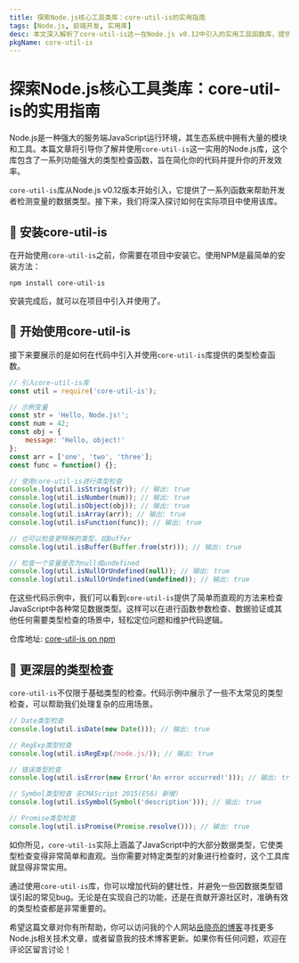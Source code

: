 ```yaml
---
title: 探索Node.js核心工具类库：core-util-is的实用指南
tags: [Node.js, 前端开发, 实用库]
desc: 本文深入解析了core-util-is这一在Node.js v0.12中引入的实用工具函数库，提供了丰富的代码示例帮助你更好地在项目中使用这一库。
pkgName: core-util-is
---
```


# 探索Node.js核心工具类库：core-util-is的实用指南

Node.js是一种强大的服务端JavaScript运行环境，其生态系统中拥有大量的模块和工具。本篇文章将引导你了解并使用`core-util-is`这一实用的Node.js库，这个库包含了一系列功能强大的类型检查函数，旨在简化你的代码并提升你的开发效率。

`core-util-is`库从Node.js v0.12版本开始引入，它提供了一系列函数来帮助开发者检测变量的数据类型。接下来，我们将深入探讨如何在实际项目中使用该库。

## 📌 安装core-util-is
在开始使用`core-util-is`之前，你需要在项目中安装它。使用NPM是最简单的安装方法：

```shell
npm install core-util-is
```

安装完成后，就可以在项目中引入并使用了。

## 🚀 开始使用core-util-is

接下来要展示的是如何在代码中引入并使用`core-util-is`库提供的类型检查函数。

```javascript
// 引入core-util-is库
const util = require('core-util-is');

// 示例变量
const str = 'Hello, Node.js!';
const num = 42;
const obj = {
    message: 'Hello, object!'
};
const arr = ['one', 'two', 'three'];
const func = function() {};

// 使用core-util-is进行类型检查
console.log(util.isString(str)); // 输出: true
console.log(util.isNumber(num)); // 输出: true
console.log(util.isObject(obj)); // 输出: true
console.log(util.isArray(arr)); // 输出: true
console.log(util.isFunction(func)); // 输出: true

// 也可以检查更特殊的类型，如Buffer
console.log(util.isBuffer(Buffer.from(str))); // 输出: true

// 检查一个变量是否为null或undefined
console.log(util.isNullOrUndefined(null)); // 输出: true
console.log(util.isNullOrUndefined(undefined)); // 输出: true
```

在这些代码示例中，我们可以看到`core-util-is`提供了简单而直观的方法来检查JavaScript中各种常见数据类型。这样可以在进行函数参数检查、数据验证或其他任何需要类型检查的场景中，轻松定位问题和维护代码逻辑。

仓库地址: [core-util-is on npm](https://www.npmjs.com/package/core-util-is)

## 📘 更深层的类型检查

`core-util-is`不仅限于基础类型的检查。代码示例中展示了一些不太常见的类型检查，可以帮助我们处理复杂的应用场景。

```javascript
// Date类型检查
console.log(util.isDate(new Date())); // 输出: true

// RegExp类型检查
console.log(util.isRegExp(/node.js/)); // 输出: true

// 错误类型检查
console.log(util.isError(new Error('An error occurred!'))); // 输出: true

// Symbol类型检查（ECMAScript 2015(ES6) 新增）
console.log(util.isSymbol(Symbol('description'))); // 输出: true

// Promise类型检查
console.log(util.isPromise(Promise.resolve())); // 输出: true
```

如你所见，`core-util-is`实际上涵盖了JavaScript中的大部分数据类型，它使类型检查变得非常简单和直观。当你需要对特定类型的对象进行检查时，这个工具库就显得非常实用。

通过使用`core-util-is`库，你可以增加代码的健壮性，并避免一些因数据类型错误引起的常见bug。无论是在实现自己的功能，还是在贡献开源社区时，准确有效的类型检查都是非常重要的。

希望这篇文章对你有所帮助，你可以访问我的个人网站[岳晓亮的博客](https://www.yuexiaoliang.com)寻找更多Node.js相关技术文章，或者留意我的技术博客更新。如果你有任何问题，欢迎在评论区留言讨论！